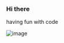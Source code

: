 ### Hi there 

having fun with code

![image](https://stemettes.org/zine/wp-content/uploads/sites/3/2021/09/giphy-13-1.gif)

